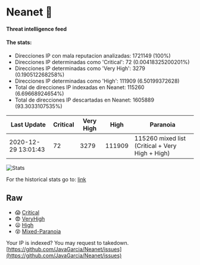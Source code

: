 # Neanet :hocho:
#### Threat intelligence feed
#### The stats:

- Direcciones IP con mala reputacion analizadas: 1721149 (100%)
- Direcciones IP determinadas como 'Critical':  72 (0.00418325200201%)
- Direcciones IP determinadas como 'Very High':  3279 (0.190512268258%)
- Direcciones IP determinadas como 'High':  111909 (6.50199372628)
- Total de direcciones IP indexadas en Neanet:  115260 (6.69668924654%)
- Total de direcciones IP descartadas en Neanet:  1605889 (93.3033107535%)

| Last Update | Critical | Very High | High | Paranoia |
| --- | --- | --- | --- | --- |
| 2020-12-29 13:01:43 | 72 | 3279 | 111909 | 115260 mixed list (Critical + Very High + High)|

![Stats](https://docs.google.com/spreadsheets/d/e/2PACX-1vSnaNMIXVabIpDJjufMlzH7poXnshF3mgd8Is1g9ytUEzVsP5my4Trn8f-xkoLLQ38xpL3HtmUexLo6/pubchart?oid=501124687&format=image)

For the historical stats go to: [link](/stats.csv)
## Raw
- :scream: [Critical](https://raw.githubusercontent.com/JavaGarcia/Neanet/master/blacklists/neanet_critical.txt)
- :fearful: [VeryHigh](https://raw.githubusercontent.com/JavaGarcia/Neanet/master/blacklists/neanet_veryHigh.txtt)
- :frowning: [High](https://raw.githubusercontent.com/JavaGarcia/Neanet/master/blacklists/neanet_high.txt)
- :dizzy_face: [Mixed-Paranoia](https://raw.githubusercontent.com/JavaGarcia/Neanet/master/blacklists/neanet_all.txt)


Your IP is indexed? You may request to takedown. [https://github.com/JavaGarcia/Neanet/issues](https://github.com/JavaGarcia/Neanet/issues)





















































































































































































































































































































































































































































































































































































































































































































































































































































































































































































































































































































































































































































































































































































































































































































































































































































































































































































































































































































































































































































































































































































































































































































































































































































































































































































































































































































































































































































































































































































































































































































































































































































